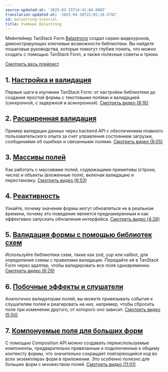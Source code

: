 ```yaml
---
source-updated-at: '2025-03-15T14:42:04.000Z'
translation-updated-at: '2025-04-30T22:02:18.578Z'
id: balastrong-tutorial
title: Учебник Balastrong
---
```


Мейнтейнер TanStack Form [Balastrong](https://bsky.app/profile/leonardomontini.dev) создал серию видеоуроков, демонстрирующих ключевые возможности библиотеки. Вы найдете пошаговые руководства, которые помогут глубже понять, что можно создать с помощью TanStack Form, а также полезные советы и трюки.

[Смотреть весь плейлист](https://www.youtube.com/playlist?list=PLOQjd5dsGSxInTKUWTxyqSKwZCjDIUs0Y)

## 1. [Настройка и валидация](https://youtu.be/Pf1qn35bgjs)

Первые шаги в изучении TanStack Form: от настройки библиотеки до создания простой формы с текстовыми полями и валидацией (синхронной, с задержкой и асинхронной). [Смотреть видео (8:16)](https://youtu.be/Pf1qn35bgjs)

## 2. [Расширенная валидация](https://youtu.be/Pys2ExswZT0)

Пример валидации данных через backend API с обеспечением плавного пользовательского опыта за счет управления состоянием загрузки, сообщениями об ошибках и связанными полями. [Смотреть видео (8:05)](https://youtu.be/Pys2ExswZT0)

## 3. [Массивы полей](https://youtu.be/0IPPHdjvrzk)

Как работать с массивами полей, содержащими примитивы (строки, числа) и объекты (вложенные поля), включая валидацию и перестановку. [Смотреть видео (6:53)](https://youtu.be/0IPPHdjvrzk)

## 4. [Реактивность](https://youtu.be/UXRZvNCnE-s)

Узнайте, почему значения формы могут обновляться не в реальном времени, почему это поведение является преднамеренным и как эффективно запускать обновления интерфейса. [Смотреть видео (4:26)](https://youtu.be/UXRZvNCnE-s)

## 5. [Валидация формы с помощью библиотек схем](https://youtu.be/HSboMHfPuZA)

Используйте библиотеки схем, такие как zod, yup или valibot, для определения схемы с правилами валидации. Передайте её в TanStack Form через адаптер, чтобы валидировать все поля одновременно. [Смотреть видео (6:29)](https://youtu.be/HSboMHfPuZA)

## 6. [Побочные эффекты и слушатели](https://youtu.be/A-w2IG7DAso)

Аналогично валидаторам полей, вы можете привязывать события к слушателям полей и реагировать на них, например, чтобы сбросить поле при изменении другого, от которого оно зависит. [Смотреть видео (5:50)](https://youtu.be/A-w2IG7DAso)

## 7. [Компонуемые поля для больших форм](https://youtu.be/YJ3rW85fnKo)

С помощью Composition API можно создавать переиспользуемые компоненты, предварительно привязанные и подключенные к общему контексту формы, что значительно сокращает повторяющийся код во всех экземплярах форм в приложении. Это особенно полезно для больших форм с множеством полей. [Смотреть видео (11:01)](https://youtu.be/YJ3rW85fnKo)
